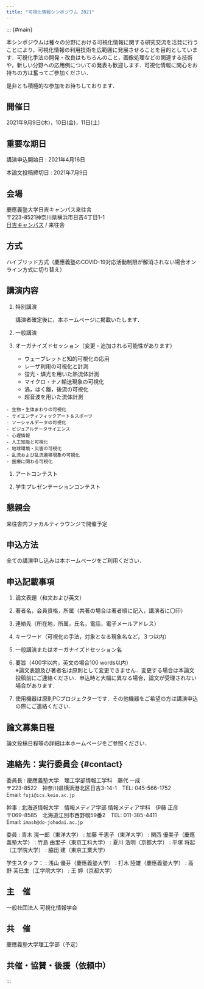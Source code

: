 ```yaml
---
title: "可視化情報シンポジウム 2021"
---
```


::: {#main}

本シンポジウムは種々の分野における可視化情報に関する研究交流を活発に行うことにより，可視化情報の利用技術を広範囲に発展させることを目的としています．可視化手法の開発・改良はもちろんのこと，画像処理などの関連する技術や，新しい分野への応用例についての発表も歓迎します．可視化情報に関心をお持ちの方は奮ってご参加ください．

是非とも積極的な参加をお待ちしております．

## 開催日

2021年9月9日(木)，10日(金)，11日(土)

## 重要な期日

講演申込開始日
: 2021年4月16日

本論文投稿締切日
: 2021年7月9日

## 会場

慶應義塾大学日吉キャンパス来往舎<br/>
〒223-8521神奈川県横浜市日吉4丁目1-1<br/>
[日吉キャンパス](http://www.hc.keio.ac.jp/ja/hiyoshi_campus/guide/) / 来往舎

## 方式

ハイブリッド方式（慶應義塾のCOVID-19対応活動制限が解消されない場合オンライン方式に切り替え）

## 講演内容

1. 特別講演

    講演者確定後に，本ホームページに掲載いたします．

1. 一般講演

1. オーガナイズドセッション（変更・追加される可能性があります）

    - ウェーブレットと知的可視化の応用
    - レーザ利用の可視化と計測
    - 蛍光・燐光を用いた熱流体計測
    - マイクロ・ナノ輸送現象の可視化
    - 渦，はく離，後流の可視化
    - 超音波を用いた流体計測
<!--- 混相流と可視化 -->
<!--- 音と振動の可視化 -->
<!--- 流体機械に関連した物理現象の可視化 -->
    - 生物・生体まわりの可視化
    - サイエンティフィックアート＆スポーツ
    - ソーシャルデータの可視化
    - ビジュアルデータサイエンス
    - 心理情報
    - 人工知能と可視化
    - 地球環境・災害の可視化
    - 乱流および乱流遷移現象の可視化
    - 医療に関わる可視化

1. アートコンテスト

1. 学生プレゼンテーションコンテスト

## 懇親会

来往舎内ファカルティラウンジで開催予定

<!-- ## [ホームページ](https://www.vsj.jp/symp2021/) （近日公開） -->

## 申込方法

全ての講演申し込みは本ホームページをご利用ください．

## 申込記載事項

1. 論文表題（和文および英文）

1. 著者名，会員資格，所属（共著の場合は著者順に記入，講演者に〇印）

1. 連絡先（所在地，所属，氏名，電話，電子メールアドレス）

1. キーワード（可視化の手法，対象となる現象名など，３つ以内）

1. 一般講演またはオーガナイズドセッション名

1. 要旨（400字以内，英文の場合100 words以内）<br/>
    ※論文表題及び著者名は原則として変更できません．変更する場合は本論文投稿前にご連絡ください．申込時と大幅に異なる場合，論文が受理されない場合があります．

1. 使用機器は原則PCプロジェクターです．その他機器をご希望の方は講演申込の際にご連絡ください．

## 論文募集日程

論文投稿日程等の詳細は本ホームページをご参照ください．

## 連絡先：実行委員会 {#contact}

委員長
: 慶應義塾大学　理工学部情報工学科　藤代 一成</br>
    〒223-8522　神奈川県横浜港北区日吉3-14-1　TEL: 045-566-1752<br/>
    Email: `fuji@ics.keio.ac.jp`

幹事
: 北海道情報大学　情報メディア学部 情報メディア学科　伊藤 正彦</br>
    〒069-8585　北海道江別市西野幌59番2　TEL: 011-385-4411<br/>
    Email: `imash@do-johodai.ac.jp`

委員
: 青木 滉一郎（東洋大学）
: 加藤 千恵子（東洋大学）
: 関西 優美子（慶應義塾大学）
: 竹島 由里子（東京工科大学）
: 夏川 浩明（京都大学）
: 平塚 将起（工学院大学）
: 脇田 建（東京工業大学）

学生スタッフ：
: 浅山 優芽（慶應義塾大学）
: 打木 陸雄（慶應義塾大学）
: 高野 芙巳生（工学院大学）
: 王 婷（京都大学）

<!--
アートコンテスト担当（第48回）：
: 東洋大学 青木 滉一郎
: 東洋大学 加藤千恵子
-->


## 主　催

一般社団法人 可視化情報学会

## 共　催

慶應義塾大学理工学部（予定）

## 共催・協賛・後援（依頼中）

<!--
- 公益社団法人 計測自動制御学会
- 公益社団法人 自動車技術会
- 一般社団法人 ターボ機械協会
- 日本医用画像工学会
- 特定非営利活動法人 海洋音響学会
- 公益社団法人 化学工学会
- 一般社団法人 情報処理学会
- 公益社団法人 土木学会
- 日本エアロゾル学会
- 一般社団法人 日本音響学会
- 公益社団法人 日本ガスタービン学会
- 公益社団法人 日本気象学会
- 一般社団法人 日本建築学会
- 一般社団法人 日本機械学会
- 一般社団法人 日本航空宇宙学会
- 公益社団法人 日本船舶海洋工学会
- 一般社団法人 日本燃焼学会
- 一般社団法人 日本非破壊検査協会
- 一般社団法人 日本流体力学会
- 公益社団法人 物理探査学会
- 一般社団法人 日本レオロジー学会
- 日本海洋学会
- 日本知能情報ファジィ学会
- 日本惑星科学会
- エアロ・アクアバイオメカニズム学会
-->

:::
